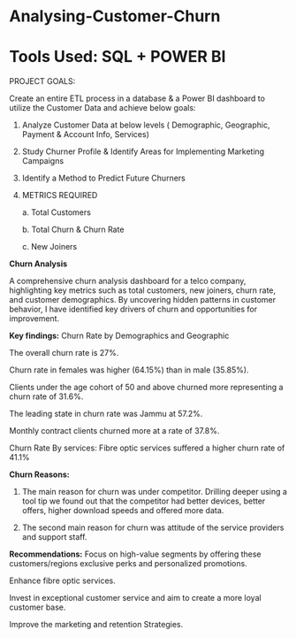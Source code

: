 # Analysing-Customer-Churn 
# Tools Used: SQL  + POWER BI
   
  

PROJECT GOALS:

Create an entire ETL process in a database & a Power BI dashboard to utilize the Customer Data and achieve below goals:

1.	Analyze Customer Data at below levels ( Demographic, Geographic, Payment & Account Info,  Services)
   
2.	Study Churner Profile & Identify Areas for Implementing Marketing Campaigns
	
3.	Identify a Method to Predict Future Churners
	
4.	METRICS REQUIRED

     a.	Total Customers
  	
     b.	Total Churn & Churn Rate
  	
     c.	New Joiners
  	
**Churn Analysis**

A comprehensive churn analysis dashboard for a telco company, highlighting key metrics such as total customers, new joiners, churn rate, and customer demographics.
By uncovering hidden patterns in customer behavior, I have identified key drivers of churn and opportunities for improvement.

**Key findings:**
Churn Rate by Demographics and Geographic 

The overall churn rate is 27%.

Churn rate in females was higher (64.15%) than in male (35.85%).

Clients under the age cohort of 50 and above churned more representing a churn rate of 31.6%.

The leading state in churn rate was Jammu at 57.2%.

Monthly contract clients churned more at a rate of 37.8%.

Churn Rate By services: Fibre optic services suffered a higher churn rate of 41.1%

**Churn Reasons:**
1.	The main reason for churn was under competitor.
        Drilling deeper using a tool tip we found out that the competitor had better devices, better offers, higher download speeds and offered more data.
   
2.	The second main reason for churn was attitude of the service providers and support staff.
   
**Recommendations:**
Focus on high-value segments by offering these customers/regions exclusive perks and personalized promotions.

Enhance fibre optic services.

Invest in exceptional customer service and aim to create a more loyal customer base.

Improve the marketing and retention Strategies.



	

